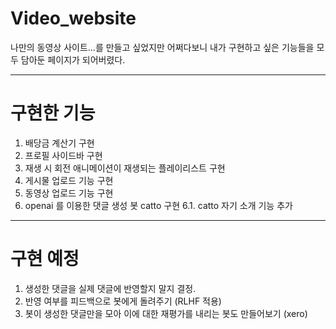 # Video_website
나만의 동영상 사이트...를 만들고 싶었지만 어쩌다보니 내가 구현하고 싶은 기능들을 모두 담아둔 페이지가 되어버렸다.

---
# 구현한 기능
1. 배당금 계산기 구현
2. 프로필 사이드바 구현
3. 재생 시 회전 애니메이션이 재생되는 플레이리스트 구현
4. 게시물 업로드 기능 구현
5. 동영상 업로드 기능 구현
6. openai 를 이용한 댓글 생성 봇 catto 구현
6.1. catto 자기 소개 기능 추가
---
# 구현 예정
1. 생성한 댓글을 실제 댓글에 반영할지 말지 결정.
2. 반영 여부를 피드백으로 봇에게 돌려주기 (RLHF 적용)
3. 봇이 생성한 댓글만을 모아 이에 대한 재평가를 내리는 봇도 만들어보기 (xero)
